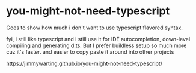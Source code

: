 # you-might-not-need-typescript
Goes to show how much i don't want to use typescript flavored syntax.

fyi, i still like typescript and i still use it for IDE autocompletion, down-level compiling and generating d.ts.
But I prefer buildless setup so much more cuz it's faster. and easier to copy paste it around into other projects

https://jimmywarting.github.io/you-might-not-need-typescript/
